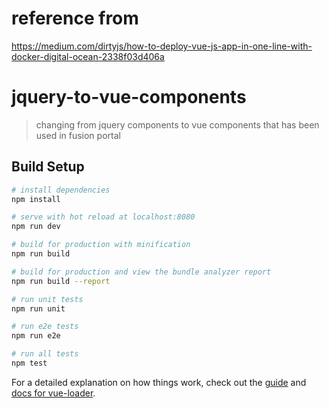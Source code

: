 # reference from
https://medium.com/dirtyjs/how-to-deploy-vue-js-app-in-one-line-with-docker-digital-ocean-2338f03d406a

# jquery-to-vue-components

> changing from jquery components to vue components that has been used in fusion portal

## Build Setup

``` bash
# install dependencies
npm install

# serve with hot reload at localhost:8080
npm run dev

# build for production with minification
npm run build

# build for production and view the bundle analyzer report
npm run build --report

# run unit tests
npm run unit

# run e2e tests
npm run e2e

# run all tests
npm test
```

For a detailed explanation on how things work, check out the [guide](http://vuejs-templates.github.io/webpack/) and [docs for vue-loader](http://vuejs.github.io/vue-loader).
